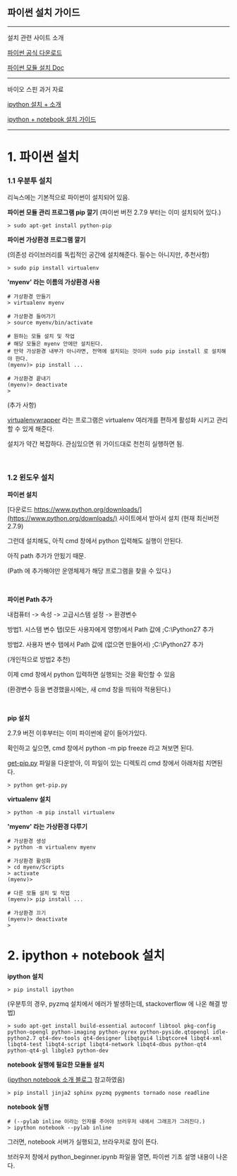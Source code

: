 <h2>파이썬 설치 가이드</h2>

---

설치 관련 사이트 소개

[파이썬 공식 다운로드](https://www.python.org/downloads/)

[파이썬 모듈 설치 Doc](https://docs.python.org/2.7//installing/index.html)

---

바이오 스핀 과거 자료 

[ipython 설치 + 소개](http://nbviewer.ipython.org/gist/irobii/014b8aa3574090a0d04a)

[ipython + notebook 설치 가이드](http://nbviewer.ipython.org/github/lexifdev/uds_study_7th/blob/master/src/__setup.ipynb)

---

<h1>1. 파이썬 설치</h1>

<h3>1.1 우분투 설치</h3>

리눅스에는 기본적으로 파이썬이 설치되어 있음.

**파이썬 모듈 관리 프로그램 pip 깔기** (파이썬 버전 2.7.9 부터는 이미 설치되어 있다.)

	> sudo apt-get install python-pip

**파이썬 가상환경 프로그램 깔기**

 (의존성 라이브러리를 독립적인 공간에 설치해준다. 필수는 아니지만, 추천사항)

	> sudo pip install virtualenv

**'myenv' 라는 이름의 가상환경 사용**

	# 가상환경 만들기
	> virtualenv myenv

	# 가상환경 들어가기
	> source myenv/bin/activate

    # 원하는 모듈 설치 및 작업
	# 해당 모듈은 myenv 안에만 설치된다.
	# 만약 가상환경 내부가 아니라면, 전역에 설치되는 것이라 sudo pip install 로 설치해야 한다.
	(myenv)> pip install ...

	# 가상환경 끝내기
	(myenv)> deactivate
	>

(추가 사항)

[virtualenvwrapper](http://virtualenvwrapper.readthedocs.org/en/latest/install.html) 라는 프로그램은 virtualenv 여러개를 편하게 활성화 시키고 관리할 수 있게 해준다.

설치가 약간 복잡하다. 관심있으면 위 가이드대로 천천히 실행하면 됨.

<br/>

<h3>1.2 윈도우 설치</h3>

**파이썬 설치**

[다운로드 https://www.python.org/downloads/](https://www.python.org/downloads/) 사이트에서 받아서 설치 (현재 최신버전 2.7.9)

그런데 설치해도, 아직 cmd 창에서 python 입력해도 실행이 안된다.

아직 path 추가가 안됬기 때문.

(Path 에 추가해야만 운영체제가 해당 프로그램을 찾을 수 있다.)

<br/>

**파이썬 Path 추가**

내컴퓨터 -> 속성 -> 고급시스템 설정 -> 환경변수

방법1. 시스템 변수 탭(모든 사용자에게 영향)에서 Path 값에 ;C:\Python27 추가

방법2. 사용자 변수 탭에서 Path 값에 (없으면 만들어서) ;C:\Python27 추가

(개인적으로 방법2 추천)

이제 cmd 창에서 python 입력하면 실행되는 것을 확인할 수 있음

(환경변수 등을 변경했을시에는, 새 cmd 창을 띄워야 적용된다.)

<br/>

**pip 설치**

2.7.9 버전 이후부터는 이미 파이썬에 같이 들어가있다. 

확인하고 싶으면, cmd 창에서 python -m pip freeze 라고 쳐보면 된다.

[get-pip.py](https://raw.githubusercontent.com/pypa/pip/master/contrib/get-pip.py) 파일을 다운받아, 이 파일이 있는 디렉토리 cmd 창에서 아래처럼 치면된다.
	
	> python get-pip.py

**virtualenv 설치**

	> python -m pip install virtualenv

**'myenv' 라는 가상환경 다루기**

	# 가상환경 생성
	> python -m virtualenv myenv

	# 가상환경 활성화
	> cd myenv/Scripts
	> activate
	(myenv)>

	# 다른 모듈 설치 및 작업
	(myenv)> pip install ...

	# 가상환경 끄기
	(myenv)> deactivate
	>


<h1>2. ipython + notebook 설치</h1>

**ipython 설치**

	> pip install ipython

(우분투의 경우, pyzmq 설치에서 에러가 발생하는데, stackoverflow 에 나온 해결 방법)

	> sudo apt-get install build-essential autoconf libtool pkg-config python-opengl python-imaging python-pyrex python-pyside.qtopengl idle-python2.7 qt4-dev-tools qt4-designer libqtgui4 libqtcore4 libqt4-xml libqt4-test libqt4-script libqt4-network libqt4-dbus python-qt4 python-qt4-gl libgle3 python-dev

**notebook 실행에 필요한 모듈들 설치**

([ipython notebook 소개 블로그](https://blog.ansuchan.com/documentation-with-ipython-notebook/) 참고하였음)

	> pip install jinja2 sphinx pyzmq pygments tornado nose readline  

**notebook 실행**

	# (--pylab inline 이라는 인자를 주어야 브러우저 내에서 그래프가 그려진다.)
	> ipython notebook --pylab inline

그러면, notebook 서버가 실행되고, 브라우저로 창이 뜬다.

브러우저 창에서 python_beginner.ipynb 파일을 열면, 파이썬 기초 설명 내용이 나온다.
